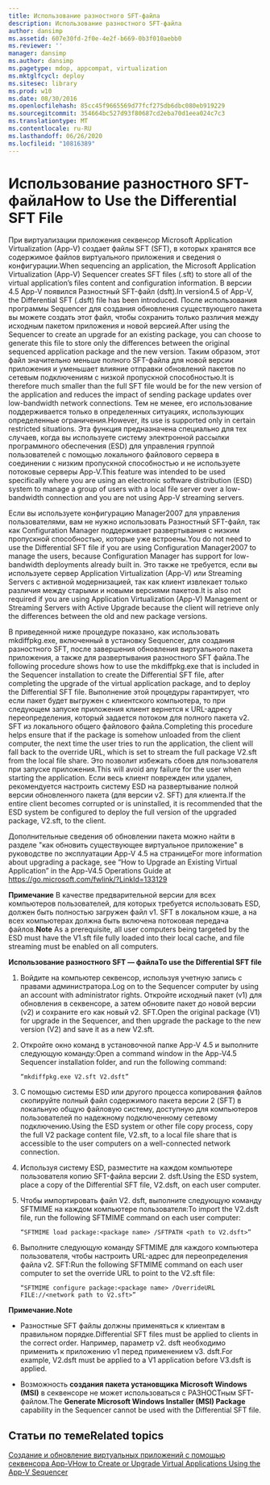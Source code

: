 ```yaml
---
title: Использование разностного SFT-файла
description: Использование разностного SFT-файла
author: dansimp
ms.assetid: 607e30fd-2f0e-4e2f-b669-0b3f010aebb0
ms.reviewer: ''
manager: dansimp
ms.author: dansimp
ms.pagetype: mdop, appcompat, virtualization
ms.mktglfcycl: deploy
ms.sitesec: library
ms.prod: w10
ms.date: 08/30/2016
ms.openlocfilehash: 85cc45f9665569d77fcf275db6dbc080eb919229
ms.sourcegitcommit: 354664bc527d93f80687cd2eba70d1eea024c7c3
ms.translationtype: MT
ms.contentlocale: ru-RU
ms.lasthandoff: 06/26/2020
ms.locfileid: "10816389"
---
```

# <span data-ttu-id="7324f-103">Использование разностного SFT-файла</span><span class="sxs-lookup"><span data-stu-id="7324f-103">How to Use the Differential SFT File</span></span>


<span data-ttu-id="7324f-104">При виртуализации приложения секвенсор Microsoft Application Virtualization (App-V) создает файлы SFT (SFT), в которых хранятся все содержимое файлов виртуального приложения и сведения о конфигурации.</span><span class="sxs-lookup"><span data-stu-id="7324f-104">When sequencing an application, the Microsoft Application Virtualization (App-V) Sequencer creates SFT files (.sft) to store all of the virtual application’s files content and configuration information.</span></span> <span data-ttu-id="7324f-105">В версии 4.5 App-V появился Разностный SFT-файл (dsft).</span><span class="sxs-lookup"><span data-stu-id="7324f-105">In version4.5 of App-V, the Differential SFT (.dsft) file has been introduced.</span></span> <span data-ttu-id="7324f-106">После использования программы Sequencer для создания обновления существующего пакета вы можете создать этот файл, чтобы сохранить только различия между исходным пакетом приложения и новой версией.</span><span class="sxs-lookup"><span data-stu-id="7324f-106">After using the Sequencer to create an upgrade for an existing package, you can choose to generate this file to store only the differences between the original sequenced application package and the new version.</span></span> <span data-ttu-id="7324f-107">Таким образом, этот файл значительно меньше полного SFT-файла для новой версии приложения и уменьшает влияние отправки обновлений пакетов по сетевым подключениям с низкой пропускной способностью.</span><span class="sxs-lookup"><span data-stu-id="7324f-107">It is therefore much smaller than the full SFT file would be for the new version of the application and reduces the impact of sending package updates over low-bandwidth network connections.</span></span> <span data-ttu-id="7324f-108">Тем не менее, его использование поддерживается только в определенных ситуациях, использующих определенные ограничения.</span><span class="sxs-lookup"><span data-stu-id="7324f-108">However, its use is supported only in certain restricted situations.</span></span> <span data-ttu-id="7324f-109">Эта функция предназначена специально для тех случаев, когда вы используете систему электронной рассылки программного обеспечения (ESD) для управления группой пользователей с помощью локального файлового сервера в соединении с низким пропускной способностью и не используете потоковые серверы App-V.</span><span class="sxs-lookup"><span data-stu-id="7324f-109">This feature was intended to be used specifically where you are using an electronic software distribution (ESD) system to manage a group of users with a local file server over a low-bandwidth connection and you are not using App-V streaming servers.</span></span>

<span data-ttu-id="7324f-110">Если вы используете конфигурацию Manager2007 для управления пользователями, вам не нужно использовать Разностный SFT-файл, так как Configuration Manager поддерживает развертывания с низким пропускной способностью, которые уже встроены.</span><span class="sxs-lookup"><span data-stu-id="7324f-110">You do not need to use the Differential SFT file if you are using Configuration Manager2007 to manage the users, because Configuration Manager has support for low-bandwidth deployments already built in.</span></span> <span data-ttu-id="7324f-111">Это также не требуется, если вы используете сервер Application Virtualization (App-V) или Streaming Servers с активной модернизацией, так как клиент извлекает только различия между старыми и новыми версиями пакетов.</span><span class="sxs-lookup"><span data-stu-id="7324f-111">It is also not required if you are using Application Virtualization (App-V) Management or Streaming Servers with Active Upgrade because the client will retrieve only the differences between the old and new package versions.</span></span>

<span data-ttu-id="7324f-112">В приведенной ниже процедуре показано, как использовать mkdiffpkg.exe, включенный в установку Sequencer, для создания разностного SFT, после завершения обновления виртуального пакета приложения, а также для развертывания разностного SFT файла.</span><span class="sxs-lookup"><span data-stu-id="7324f-112">The following procedure shows how to use the mkdiffpkg.exe that is included in the Sequencer installation to create the Differential SFT file, after completing the upgrade of the virtual application package, and to deploy the Differential SFT file.</span></span> <span data-ttu-id="7324f-113">Выполнение этой процедуры гарантирует, что если пакет будет выгружен с клиентского компьютера, то при следующем запуске приложения клиент вернется к URL-адресу переопределения, который задается потоком для полного пакета v2. SFT из локального общего файлового файла.</span><span class="sxs-lookup"><span data-stu-id="7324f-113">Completing this procedure helps ensure that if the package is somehow unloaded from the client computer, the next time the user tries to run the application, the client will fall back to the override URL, which is set to stream the full package V2.sft from the local file share.</span></span> <span data-ttu-id="7324f-114">Это позволит избежать сбоев для пользователя при запуске приложения.</span><span class="sxs-lookup"><span data-stu-id="7324f-114">This will avoid any failure for the user when starting the application.</span></span> <span data-ttu-id="7324f-115">Если весь клиент поврежден или удален, рекомендуется настроить систему ESD на развертывание полной версии обновленного пакета (для версии v2. SFT) для клиента.</span><span class="sxs-lookup"><span data-stu-id="7324f-115">If the entire client becomes corrupted or is uninstalled, it is recommended that the ESD system be configured to deploy the full version of the upgraded package, V2.sft, to the client.</span></span>

<span data-ttu-id="7324f-116">Дополнительные сведения об обновлении пакета можно найти в разделе "как обновить существующее виртуальное приложение" в руководстве по эксплуатации App-V 4.5 на странице</span><span class="sxs-lookup"><span data-stu-id="7324f-116">For more information about upgrading a package, see “How to Upgrade an Existing Virtual Application” in the App-V4.5 Operations Guide at</span></span> <https://go.microsoft.com/fwlink/?LinkId=133129>

<span data-ttu-id="7324f-117">**Примечание**  В качестве предварительной версии для всех компьютеров пользователей, для которых требуется использовать ESD, должен быть полностью загружен файл v1. SFT в локальном кэше, а на всех компьютерах должна быть включена потоковая передача файлов.</span><span class="sxs-lookup"><span data-stu-id="7324f-117">**Note** As a prerequisite, all user computers being targeted by the ESD must have the V1.sft file fully loaded into their local cache, and file streaming must be enabled on all computers.</span></span>

 

**<span data-ttu-id="7324f-118">Использование разностного SFT — файла</span><span class="sxs-lookup"><span data-stu-id="7324f-118">To use the Differential SFT file</span></span>**

1.  <span data-ttu-id="7324f-119">Войдите на компьютер секвенсор, используя учетную запись с правами администратора.</span><span class="sxs-lookup"><span data-stu-id="7324f-119">Log on to the Sequencer computer by using an account with administrator rights.</span></span> <span data-ttu-id="7324f-120">Откройте исходный пакет (v1) для обновления в секвенсоре, а затем обновите пакет до новой версии (v2) и сохраните его как новый v2. SFT.</span><span class="sxs-lookup"><span data-stu-id="7324f-120">Open the original package (V1) for upgrade in the Sequencer, and then upgrade the package to the new version (V2) and save it as a new V2.sft.</span></span>

2.  <span data-ttu-id="7324f-121">Откройте окно команд в установочной папке App-V 4.5 и выполните следующую команду:</span><span class="sxs-lookup"><span data-stu-id="7324f-121">Open a command window in the App-V4.5 Sequencer installation folder, and run the following command:</span></span>

    `“mkdiffpkg.exe V2.sft V2.dsft”`

3.  <span data-ttu-id="7324f-122">С помощью системы ESD или другого процесса копирования файлов скопируйте полный файл содержимого пакета версии 2 (SFT) в локальную общую файловую систему, доступную для компьютеров пользователей по надежному подключенному сетевому подключению.</span><span class="sxs-lookup"><span data-stu-id="7324f-122">Using the ESD system or other file copy process, copy the full V2 package content file, V2.sft, to a local file share that is accessible to the user computers on a well-connected network connection.</span></span>

4.  <span data-ttu-id="7324f-123">Используя систему ESD, разместите на каждом компьютере пользователя копию SFT-файла версии 2. dsft.</span><span class="sxs-lookup"><span data-stu-id="7324f-123">Using the ESD system, place a copy of the Differential SFT file, V2.dsft, on each user computer.</span></span>

5.  <span data-ttu-id="7324f-124">Чтобы импортировать файл V2. dsft, выполните следующую команду SFTMIME на каждом компьютере пользователя:</span><span class="sxs-lookup"><span data-stu-id="7324f-124">To import the V2.dsft file, run the following SFTMIME command on each user computer:</span></span>

    `“SFTMIME load package:<package name> /SFTPATH <path to V2.dsft>”`

6.  <span data-ttu-id="7324f-125">Выполните следующую команду SFTMIME для каждого компьютера пользователя, чтобы настроить URL-адрес для переопределения файла v2. SFT:</span><span class="sxs-lookup"><span data-stu-id="7324f-125">Run the following SFTMIME command on each user computer to set the override URL to point to the V2.sft file:</span></span>

    `“SFTMIME configure package:<package name> /OverrideURL FILE://<network path to V2.sft>”`

**<span data-ttu-id="7324f-126">Примечание.</span><span class="sxs-lookup"><span data-stu-id="7324f-126">Note</span></span>**  
-   <span data-ttu-id="7324f-127">Разностные SFT файлы должны применяться к клиентам в правильном порядке.</span><span class="sxs-lookup"><span data-stu-id="7324f-127">Differential SFT files must be applied to clients in the correct order.</span></span> <span data-ttu-id="7324f-128">Например, параметр v2. dsft необходимо применить к приложению v1 перед применением v3. dsft.</span><span class="sxs-lookup"><span data-stu-id="7324f-128">For example, V2.dsft must be applied to a V1 application before V3.dsft is applied.</span></span>

-   <span data-ttu-id="7324f-129">Возможность **создания пакета установщика Microsoft Windows (MSI)** в секвенсоре не может использоваться с РАЗНОСТным SFT-файлом.</span><span class="sxs-lookup"><span data-stu-id="7324f-129">The **Generate Microsoft Windows Installer (MSI) Package** capability in the Sequencer cannot be used with the Differential SFT file.</span></span>

 

## <span data-ttu-id="7324f-130">Статьи по теме</span><span class="sxs-lookup"><span data-stu-id="7324f-130">Related topics</span></span>


[<span data-ttu-id="7324f-131">Создание и обновление виртуальных приложений с помощью секвенсора App-V</span><span class="sxs-lookup"><span data-stu-id="7324f-131">How to Create or Upgrade Virtual Applications Using the App-V Sequencer</span></span>](how-to-create-or-upgrade-virtual-applications-using--the-app-v-sequencer.md)

 

 





